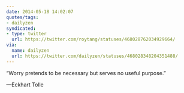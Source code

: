 ```yaml
---
date: 2014-05-18 14:02:07
quotes/tags:
- dailyzen
syndicated:
- type: twitter
  url: https://twitter.com/roytang/statuses/468028762034929664/
via:
  name: dailyzen
  url: https://twitter.com/dailyzen/statuses/468028348204351488/
---
```


“Worry pretends to be necessary but serves no useful purpose.”

—Eckhart Tolle